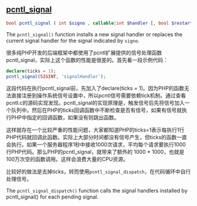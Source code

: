 [pcntl_signal](http://www.hackingwithphp.com/16/1/1/taking-control-of-php)
---
```php
bool pcntl_signal ( int $signo , callable|int $handler [, bool $restart_syscalls = true ] )
```
The `pcntl_signal()` function installs a new signal handler or replaces the current signal handler for the signal indicated by `signo`.

很多纯PHP开发的后端框架中都使用了pcntl扩展提供的信号处理函数pcntl_signal，实际上这个函数的性能是很差的。首先看一段示例代码：
```php
declare(ticks = 1);
pcntl_signal(SIGINT, 'signalHandler');
```
这段代码在执行pcntl_signal前，先加入了declare(ticks = 1)。因为PHP的函数无法直接注册到操作系统信号设置中，所以pcntl信号需要依赖tick机制。通过查看pcntl.c的源码实现发现。pcntl_signal的实现原理是，触发信号后先将信号加入一个队列中。然后在PHP的ticks回调函数中不断检查是否有信号，如果有信号就执行PHP中指定的回调函数，如果没有则跳出函数。

这样就存在一个比较严重的性能问题，大家都知道PHP的ticks=1表示每执行1行PHP代码就回调此函数。实际上大部分时间都没有信号产生，但ticks的函数一直会执行。如果一个服务器程序1秒中接收1000次请求，平均每个请求要执行1000行PHP代码。那么PHP的pcntl_signal，就带来了额外的 1000 * 1000，也就是100万次空的函数调用。这样会浪费大量的CPU资源。

比较好的做法是去掉ticks，转而使用`pcntl_signal_dispatch`，在代码循环中自行处理信号。

The `pcntl_signal_dispatch()` function calls the signal handlers installed by pcntl_signal() for each pending signal.





